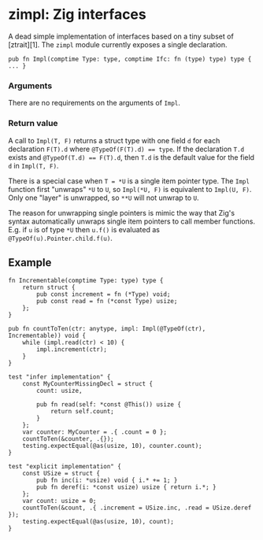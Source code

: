 # zimpl: Zig interfaces

A dead simple implementation of interfaces based on a tiny subset of
[ztrait][1].  The `zimpl` module currently exposes a single declaration.

```Zig
pub fn Impl(comptime Type: type, comptime Ifc: fn (type) type) type { ... }
```

### Arguments

There are no requirements on the arguments of `Impl`.

### Return value

A call to `Impl(T, F)` returns a struct type with one field `d`
for each declaration `F(T).d` where `@TypeOf(F(T).d) == type`. If the
declaration `T.d` exists and `@TypeOf(T.d) == F(T).d`, then `T.d` is
the default value for the field `d` in `Impl(T, F)`.

There is a special case when `T = *U` is a single item pointer type.
The `Impl` function first "unwraps" `*U`
to `U`, so `Impl(*U, F)` is equivalent to `Impl(U, F)`. Only one
"layer" is unwrapped, so `**U` will not unwrap to `U`.

The reason for unwrapping single pointers is mimic the way that Zig's syntax
automatically unwraps single item pointers to call member functions. E.g. 
if `u` is of type `*U` then `u.f()` is evaluated as
`@TypeOf(u).Pointer.child.f(u)`.

## Example

```Zig
fn Incrementable(comptime Type: type) type {
    return struct {
        pub const increment = fn (*Type) void;
        pub const read = fn (*const Type) usize;
    };
}

pub fn countToTen(ctr: anytype, impl: Impl(@TypeOf(ctr), Incrementable)) void {
    while (impl.read(ctr) < 10) {
        impl.increment(ctr);
    }
}

test "infer implementation" {
    const MyCounterMissingDecl = struct {
        count: usize,
     
        pub fn read(self: *const @This()) usize {
            return self.count;
        }
    };
    var counter: MyCounter = .{ .count = 0 };
    countToTen(&counter, .{});
    testing.expectEqual(@as(usize, 10), counter.count);
}

test "explicit implementation" {
    const USize = struct {
        pub fn inc(i: *usize) void { i.* += 1; }
        pub fn deref(i: *const usize) usize { return i.*; }
    };
    var count: usize = 0;
    countToTen(&count, .{ .increment = USize.inc, .read = USize.deref });
    testing.expectEqual(@as(usize, 10), count); 
}
```
